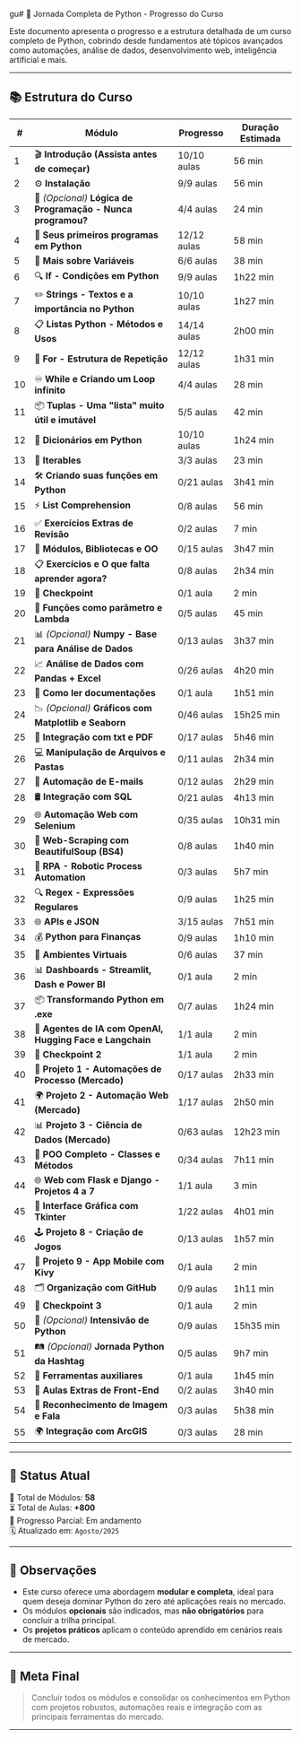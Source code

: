 gu# 🐍 Jornada Completa de Python - Progresso do Curso

Este documento apresenta o progresso e a estrutura detalhada de um curso completo de Python, cobrindo desde fundamentos até tópicos avançados como automações, análise de dados, desenvolvimento web, inteligência artificial e mais.

---

## 📚 Estrutura do Curso

| #  | Módulo                                                                 | Progresso  | Duração Estimada |
|----|------------------------------------------------------------------------|------------|------------------|
| 1  | 🎬 **Introdução (Assista antes de começar)**                          | 10/10 aulas | 56 min           |
| 2  | ⚙️ **Instalação**                                                     | 9/9 aulas   | 56 min           |
| 3  | 🧠 *(Opcional)* **Lógica de Programação - Nunca programou?**          | 4/4 aulas   | 24 min           |
| 4  | 🐍 **Seus primeiros programas em Python**                             | 12/12 aulas  | 58 min           |
| 5  | 🔣 **Mais sobre Variáveis**                                           | 6/6 aulas   | 38 min           |
| 6  | 🔍 **If - Condições em Python**                                       | 9/9 aulas   | 1h22 min         |
| 7  | ✏️ **Strings - Textos e a importância no Python**                     | 10/10 aulas  | 1h27 min         |
| 8  | 📋 **Listas Python - Métodos e Usos**                                 | 14/14 aulas  | 2h00 min         |
| 9  | 🔁 **For - Estrutura de Repetição**                                   | 12/12 aulas  | 1h31 min         |
| 10 | ♾️ **While e Criando um Loop infinito**                               | 4/4 aulas   | 28 min           |
| 11 | 📦 **Tuplas - Uma "lista" muito útil e imutável**                     | 5/5 aulas   | 42 min           |
| 12 | 🧾 **Dicionários em Python**                                          | 10/10 aulas  | 1h24 min         |
| 13 | 🔄 **Iterables**                                                      | 3/3 aulas   | 23 min           |
| 14 | 🛠️ **Criando suas funções em Python**                                | 0/21 aulas  | 3h41 min         |
| 15 | ⚡ **List Comprehension**                                              | 0/8 aulas   | 56 min           |
| 16 | ✅ **Exercícios Extras de Revisão**                                   | 0/2 aulas   | 7 min            |
| 17 | 🧰 **Módulos, Bibliotecas e OO**                                      | 0/15 aulas  | 3h47 min         |
| 18 | 📋 **Exercícios e O que falta aprender agora?**                       | 0/8 aulas   | 2h34 min         |
| 19 | 🧪 **Checkpoint**                                                     | 0/1 aula    | 2 min            |
| 20 | 🧠 **Funções como parâmetro e Lambda**                                | 0/5 aulas   | 45 min           |
| 21 | 📊 *(Opcional)* **Numpy - Base para Análise de Dados**                | 0/13 aulas  | 3h37 min         |
| 22 | 📈 **Análise de Dados com Pandas + Excel**                            | 0/26 aulas  | 4h20 min         |
| 23 | 📖 **Como ler documentações**                                         | 0/1 aula    | 1h51 min         |
| 24 | 📉 *(Opcional)* **Gráficos com Matplotlib e Seaborn**                | 0/46 aulas  | 15h25 min        |
| 25 | 📄 **Integração com txt e PDF**                                       | 0/17 aulas  | 5h46 min         |
| 26 | 💻 **Manipulação de Arquivos e Pastas**                               | 0/11 aulas  | 2h34 min         |
| 27 | 📧 **Automação de E-mails**                                           | 0/12 aulas  | 2h29 min         |
| 28 | 🛢️ **Integração com SQL**                                            | 0/21 aulas  | 4h13 min         |
| 29 | 🌐 **Automação Web com Selenium**                                     | 0/35 aulas  | 10h31 min        |
| 30 | 🧽 **Web-Scraping com BeautifulSoup (BS4)**                           | 0/8 aulas   | 1h40 min         |
| 31 | 🤖 **RPA - Robotic Process Automation**                               | 0/3 aulas   | 5h7 min          |
| 32 | 🔍 **Regex - Expressões Regulares**                                   | 0/9 aulas   | 1h25 min         |
| 33 | 🌐 **APIs e JSON**                                                    | 3/15 aulas  | 7h51 min         |
| 34 | 💰 **Python para Finanças**                                           | 0/9 aulas   | 1h10 min         |
| 35 | 🧪 **Ambientes Virtuais**                                             | 0/6 aulas   | 37 min           |
| 36 | 📊 **Dashboards - Streamlit, Dash e Power BI**                        | 0/1 aula    | 2 min            |
| 37 | 📦 **Transformando Python em .exe**                                   | 0/7 aulas   | 1h24 min         |
| 38 | 🧠 **Agentes de IA com OpenAI, Hugging Face e Langchain**             | 1/1 aula    | 2 min            |
| 39 | 📍 **Checkpoint 2**                                                   | 1/1 aula    | 2 min            |
| 40 | 🧩 **Projeto 1 - Automações de Processo (Mercado)**                   | 0/17 aulas  | 2h33 min         |
| 41 | 🌍 **Projeto 2 - Automação Web (Mercado)**                            | 1/17 aulas  | 2h50 min         |
| 42 | 📊 **Projeto 3 - Ciência de Dados (Mercado)**                         | 0/63 aulas  | 12h23 min        |
| 43 | 🧱 **POO Completo - Classes e Métodos**                               | 0/34 aulas  | 7h11 min         |
| 44 | 🌐 **Web com Flask e Django - Projetos 4 a 7**                        | 1/1 aula    | 3 min            |
| 45 | 🎨 **Interface Gráfica com Tkinter**                                  | 1/22 aulas  | 4h01 min         |
| 46 | 🕹️ **Projeto 8 - Criação de Jogos**                                   | 0/13 aulas  | 1h57 min         |
| 47 | 📱 **Projeto 9 - App Mobile com Kivy**                                | 0/1 aula    | 2 min            |
| 48 | 🗂️ **Organização com GitHub**                                        | 0/9 aulas   | 1h11 min         |
| 49 | 📍 **Checkpoint 3**                                                   | 0/1 aula    | 2 min            |
| 50 | 🚀 *(Opcional)* **Intensivão de Python**                             | 0/9 aulas   | 15h35 min        |
| 51 | 🛤️ *(Opcional)* **Jornada Python da Hashtag**                        | 0/5 aulas   | 9h7 min          |
| 52 | 🧰 **Ferramentas auxiliares**                                         | 0/1 aula    | 1h45 min         |
| 53 | 🎨 **Aulas Extras de Front-End**                                     | 0/2 aulas   | 3h40 min         |
| 54 | 🧠 **Reconhecimento de Imagem e Fala**                                | 0/3 aulas   | 5h38 min         |
| 55 | 🌍 **Integração com ArcGIS**                                          | 0/3 aulas   | 28 min           |

---

## 🚧 Status Atual

📘 Total de Módulos: **58**  
⏳ Total de Aulas: **+800**  
🎯 Progresso Parcial: Em andamento  
🗓️ Atualizado em: `Agosto/2025`

---

## 📌 Observações

- Este curso oferece uma abordagem **modular e completa**, ideal para quem deseja dominar Python do zero até aplicações reais no mercado.
- Os módulos **opcionais** são indicados, mas **não obrigatórios** para concluir a trilha principal.
- Os **projetos práticos** aplicam o conteúdo aprendido em cenários reais de mercado.

---

## 🧠 Meta Final

> Concluir todos os módulos e consolidar os conhecimentos em Python com projetos robustos, automações reais e integração com as principais ferramentas do mercado.

---
